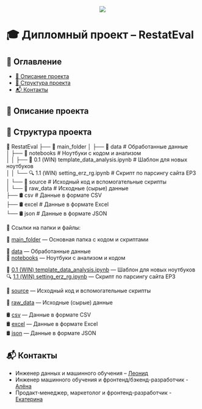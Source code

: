 <p align="center">
  <img src="https://img.shields.io/badge/Дипломный%20проект-RestatEval-ff69b4?style=for-the-badge&logo=github&logoColor=white">
</p>

# 🎓 Дипломный проект – RestatEval  

## 📖 Оглавление  
- [📌 Описание проекта](#описание-проекта)  
- [📂 Структура проекта](#структура-проекта)  
- [📬 Контакты](#контакты)  

## 📌 Описание проекта  

## 📂 Структура проекта  

📁 RestatEval
├── 📁 main_folder
│   ├── 📁 data                   # Обработанные данные  
│   ├── 📁 notebooks              # Ноутбуки с кодом и анализом  
│   │   ├── 📓 0.1 (WIN) template_data_analysis.ipynb   # Шаблон для новых ноутбуков  
│   │   └── 🔍 1.1 (WIN) setting_erz_rg.ipynb           # Скрипт по парсингу сайта ЕРЗ  
│   └── 📁 source                 # Исходный код и вспомогательные скрипты  
│
└── 📁 raw_data                   # Исходные (сырые) данные  
    ├── 🛢️ csv                    # Данные в формате CSV  
    ├── 🛢️ excel                  # Данные в формате Excel  
    └── 🛢️ json                   # Данные в формате JSON  

🔗 Ссылки на папки и файлы:

📂 [main_folder](main_folder) — Основная папка с кодом и скриптами  

📁 [data](main_folder/data) — Обработанные данные  
📁 [notebooks](main_folder/notebooks) — Ноутбуки с анализом и кодом  

📓 [0.1 (WIN) template_data_analysis.ipynb](main_folder/notebooks/0.1_(WIN)_template_data_analysis.ipynb) — Шаблон для новых ноутбуков  
🔍 [1.1 (WIN) setting_erz_rg.ipynb](main_folder/notebooks/1.1_(WIN)_setting_erz_rg.ipynb) — Скрипт по парсингу сайта ЕРЗ  

📁 [source](source) — Исходный код и вспомогательные скрипты  

📂 [raw_data](raw_data) — Исходные (сырые) данные  

🛢️ [csv](raw_data/csv) — Данные в формате CSV  
🛢️ [excel](raw_data/excel) — Данные в формате Excel  
🛢️ [json](raw_data/json) — Данные в формате JSON  

## 📬 Контакты

- Инженер данных и машинного обучения – [Леонид](https://github.com/barbarossk1n)
- Инженер машинного обучения и фронтенд/бэкенд-разработчик - [Алёна]()
- Продакт-менеджер, маркетолог и фронтенд-разработчик - [Екатерина]()
